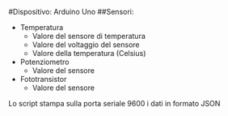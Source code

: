 #Dispositivo: Arduino Uno
##Sensori: 
- Temperatura
	- Valore del sensore di temperatura
	- Valore del voltaggio del sensore
	- Valore della temperatura (Celsius)
- Potenziometro
	- Valore del sensore
- Fototransistor
	- Valore del sensore

Lo script stampa sulla porta seriale 9600 i dati in formato JSON	